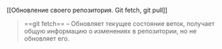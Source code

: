 [[Обновление своего репозитория. Git fetch, git pull]]

> ==git fetch== – Обновляет текущее состояние веток, получает общую информацию о изменениях в репозитории, но не обновляет его.
